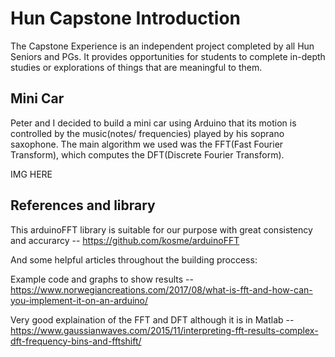 # Hun Capstone Introduction
The Capstone Experience is an independent project completed by all Hun Seniors and PGs. It provides opportunities for students to complete in-depth studies or explorations of things that are meaningful to them. 
## Mini Car 
Peter and I decided to build a mini car using Arduino that its motion is controlled by the music(notes/ frequencies) played by his soprano saxophone. The main algorithm we used was the FFT(Fast Fourier Transform), which computes the DFT(Discrete Fourier Transform).

IMG HERE

## References and library
This arduinoFFT library is suitable for our purpose with great consistency and accurarcy -- 
https://github.com/kosme/arduinoFFT

And some helpful articles throughout the building proccess:

Example code and graphs to show results --
https://www.norwegiancreations.com/2017/08/what-is-fft-and-how-can-you-implement-it-on-an-arduino/

Very good explaination of the FFT and DFT although it is in Matlab --  
https://www.gaussianwaves.com/2015/11/interpreting-fft-results-complex-dft-frequency-bins-and-fftshift/
